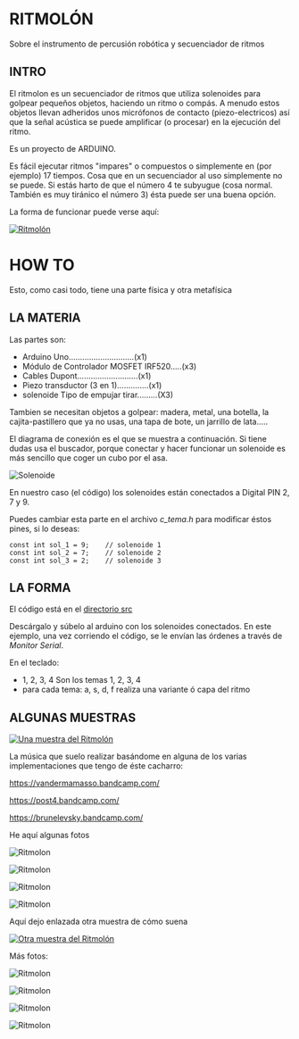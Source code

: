 # RITMOLÓN
Sobre el instrumento de percusión robótica y secuenciador de ritmos

## INTRO

El ritmolon es un secuenciador de ritmos que utiliza solenoides para golpear pequeños objetos, haciendo un ritmo o compás. A menudo estos objetos llevan adheridos unos micrófonos de contacto (piezo-electricos) así que la señal acústica se puede amplificar (o procesar) en la ejecución del ritmo.

Es un proyecto de ARDUINO. 

Es fácil ejecutar ritmos "impares" o compuestos o simplemente en (por ejemplo) 17 tiempos. Cosa que en un secuenciador al uso simplemente no se puede. Si estás harto de que el número 4 te subyugue (cosa normal. También es muy tiránico el número 3) ésta puede ser una buena opción.  

La forma de funcionar puede verse aquí:

[![Ritmolón](https://img.youtube.com/vi/TF0EBw5WRiI/0.jpg)](https://youtu.be/JDnHeRFszOw "Una muestra del Ritmolón")

# HOW TO

Esto, como casi todo, tiene una parte física y otra metafísica

## LA MATERIA

Las partes son:

- Arduino Uno.............................(x1)  
- Módulo de Controlador MOSFET IRF520.....(x3)  
- Cables Dupont...........................(x1)  
- Piezo transductor (3 en 1)..............(x1)  
- solenoide Tipo de empujar tirar.........(X3)  


Tambien se necesitan objetos a golpear: madera, metal, una botella, la cajita-pastillero que ya no usas, una tapa de bote, un jarrillo de lata.....

El diagrama de conexión es el que se muestra a continuación. Si tiene dudas usa el buscador, porque conectar y hacer funcionar un solenoide es más sencillo que coger un cubo por el asa.


![Solenoide](img/conn_solenoide.png "Solenoide")

En nuestro caso (el código) los solenoides están conectados a Digital PIN 2, 7 y 9.

Puedes cambiar esta parte en el archivo *c_tema.h* para modificar éstos pines, si lo deseas:
~~~
const int sol_1 = 9;    // solenoide 1    
const int sol_2 = 7;    // solenoide 2
const int sol_3 = 2;    // solenoide 3
~~~

## LA FORMA

El código está en el [directorio src](src)

Descárgalo y súbelo al arduino con los solenoides conectados. En este ejemplo, una vez corriendo el código, se le envían las órdenes a través de *Monitor Serial*.

En el teclado:

 - 1, 2, 3, 4    Son los temas 1, 2, 3, 4  
 - para cada tema: a, s, d, f   realiza una variante ó capa del ritmo  

## ALGUNAS MUESTRAS

[![Una muestra del Ritmolón](https://img.youtube.com/vi/JDnHeRFszOw/0.jpg)](https://youtu.be/JDnHeRFszOw "Una muestra del Ritmolón")

La música que suelo realizar basándome en alguna de los varias implementaciones que tengo de éste cacharro:

https://vandermamasso.bandcamp.com/

https://post4.bandcamp.com/

https://brunelevsky.bandcamp.com/


He aquí algunas fotos 

![Ritmolon](img/rit1.png "Ritmolon")

![Ritmolon](img/rit3.png "Ritmolon")

![Ritmolon](img/rit3.png "Ritmolon")

![Ritmolon](img/rit4.png "Ritmolon")



Aquí dejo enlazada otra muestra de cómo suena

[![Otra muestra del Ritmolón](https://img.youtube.com/vi/xk5GeTDyXds/0.jpg)](https://www.youtube.com/watch?v=xk5GeTDyXds "Otra muestra del Ritmolón")

Más fotos:

![Ritmolon](img/rit_1.png "Ritmolon")

![Ritmolon](img/rit_3.png "Ritmolon")

![Ritmolon](img/rit_4.jpg "Ritmolon")

![Ritmolon](img/rit_6.jpg "Ritmolon")



